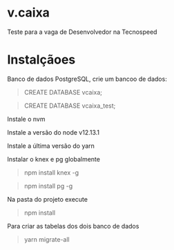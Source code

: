 # v.caixa
Teste para a vaga de Desenvolvedor na Tecnospeed

# Instalçãoes

Banco de dados PostgreSQL, crie um bancoo de dados:

>CREATE DATABASE vcaixa;

>CREATE DATABASE vcaixa_test;


Instale o nvm

Instale a versão do node v12.13.1

Instale a última versão do yarn

Instalar o knex e pg globalmente

>npm install knex -g

>npm install pg -g

Na pasta do projeto execute

>npm install

Para criar as tabelas dos dois banco de dados

>yarn migrate-all